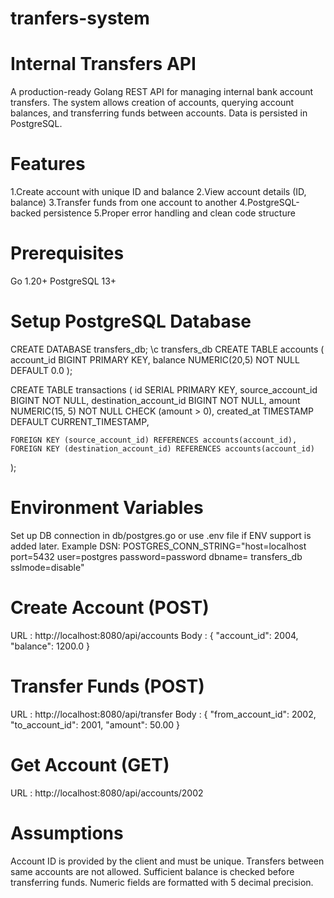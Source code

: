 # tranfers-system


# Internal Transfers API

A production-ready Golang REST API for managing internal bank account transfers. The system allows creation of accounts, querying account balances, and transferring funds between accounts. Data is persisted in PostgreSQL.


# Features
1.Create account with unique ID and balance
2.View account details (ID, balance)
3.Transfer funds from one account to another
4.PostgreSQL-backed persistence
5.Proper error handling and clean code structure

# Prerequisites
Go 1.20+
PostgreSQL 13+

# Setup PostgreSQL Database

CREATE DATABASE transfers_db;
\c transfers_db
CREATE TABLE accounts (
    account_id BIGINT PRIMARY KEY,
    balance NUMERIC(20,5) NOT NULL DEFAULT 0.0
);

CREATE TABLE transactions (
    id SERIAL PRIMARY KEY,
    source_account_id BIGINT NOT NULL,
    destination_account_id BIGINT NOT NULL,
    amount NUMERIC(15, 5) NOT NULL CHECK (amount > 0),
    created_at TIMESTAMP DEFAULT CURRENT_TIMESTAMP,

    FOREIGN KEY (source_account_id) REFERENCES accounts(account_id),
    FOREIGN KEY (destination_account_id) REFERENCES accounts(account_id)
);


# Environment Variables
Set up DB connection in db/postgres.go or use .env file if ENV support is added later.
Example DSN: 
POSTGRES_CONN_STRING="host=localhost port=5432 user=postgres password=password dbname= transfers_db sslmode=disable"


# Create Account (POST) 
URL : http://localhost:8080/api/accounts
Body :
    {
    "account_id": 2004,
    "balance": 1200.0
    }

# Transfer Funds (POST)
URL : http://localhost:8080/api/transfer
Body :
    {
  "from_account_id": 2002,
  "to_account_id": 2001,
  "amount": 50.00
    }

# Get Account (GET)
URL : http://localhost:8080/api/accounts/2002


# Assumptions

Account ID is provided by the client and must be unique.
Transfers between same accounts are not allowed.
Sufficient balance is checked before transferring funds.
Numeric fields are formatted with 5 decimal precision.